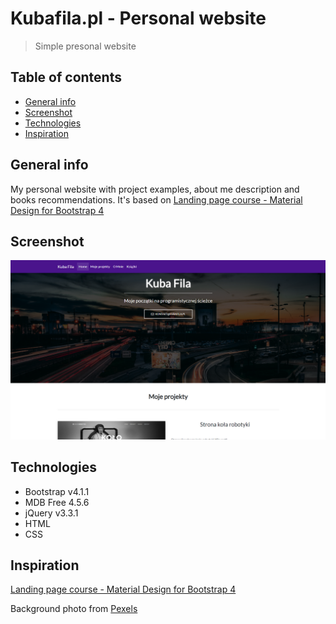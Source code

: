 # Kubafila.pl - Personal website
> Simple presonal website

## Table of contents
* [General info](#general-info)
* [Screenshot](#screenshots)
* [Technologies](#technologies)
* [Inspiration](#inspiration)

## General info
My personal website with project examples, about me description and books recommendations. It's based on [Landing page course - Material Design for Bootstrap 4 ](https://mdbootstrap.com/landing-page-lesson-1/)

## Screenshot
![website screenshot](./img/screenshots/website.png)

## Technologies
- Bootstrap v4.1.1 
- MDB Free 4.5.6
- jQuery v3.3.1 
- HTML
- CSS


## Inspiration
[Landing page course - Material Design for Bootstrap 4 ](https://mdbootstrap.com/landing-page-lesson-1/)

Background photo from [Pexels](www.pexels.com)

